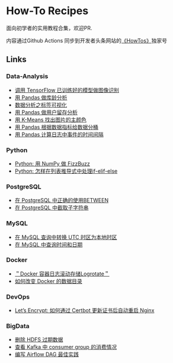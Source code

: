 # How-To Recipes

面向初学者的实用教程合集，欢迎PR.

内容通过Github Actions 同步到开发者头条网站的[《HowTos》](https://toutiao.io/subjects/455423)独家号

## Links


### Data-Analysis

- [调用 TensorFlow 已训练好的模型做图像识别](https://toutiao.io/posts/sz9xm72)
- [用 Pandas 做库龄分析](https://toutiao.io/posts/bmezku6)
- [数据分析之标签可视化](https://toutiao.io/posts/cyvbdog)
- [用 Pandas 做用户留存分析](https://toutiao.io/posts/13jbibt)
- [用 K-Means 找出图片的主颜色](https://toutiao.io/posts/gkz574j)
- [用 Pandas 根据数据指标给数据分桶](https://toutiao.io/posts/9f3gljk)
- [用 Pandas 计算日志中事件的时间间隔](https://toutiao.io/posts/o73tkeh)

### Python

- [Python: 用 NumPy 做 FizzBuzz](https://toutiao.io/posts/kp2tgry)
- [Python: 怎样在列表推导式中处理if-elif-else](https://toutiao.io/posts/bhb7wnu)

### PostgreSQL

- [在 PostgreSQL 中正确的使用BETWEEN](https://toutiao.io/posts/2rum3hb)
- [在 PostgreSQL 中截取子字符串](https://toutiao.io/posts/eov94gx)

### MySQL

- [在 MySQL 查询中转换 UTC 时区为本地时区](https://toutiao.io/posts/5boznpo)
- [在 MySQL 中查询时间和日期](https://toutiao.io/posts/i71sj4o)

### Docker

- [＂Docker 容器日志滚动存储Logrotate＂](https://toutiao.io/posts/aho8gq2)
- [如何改变 Docker 的数据目录](https://toutiao.io/posts/etee1wd)

### DevOps

- [Let’s Encrypt: 如何通过 Certbot 更新证书后自动重启 Nginx](https://toutiao.io/posts/5tqmrrc)

### BigData

- [删除 HDFS 过期数据](https://toutiao.io/posts/hou04k8)
- [查看 Kafka 中 consumer group 的消费情况](https://toutiao.io/posts/lutyps6)
- [编写 Airflow DAG 最佳实践](https://toutiao.io/posts/dm9t00k)
